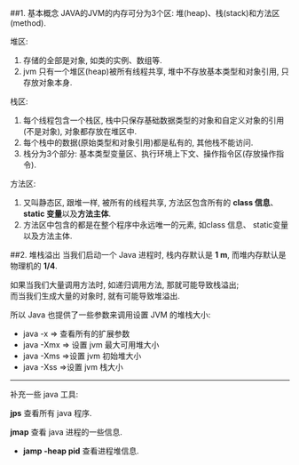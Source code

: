 ##1. 基本概念
JAVA的JVM的内存可分为3个区: 堆(heap)、栈(stack)和方法区(method).

堆区:

1. 存储的全部是对象, 如类的实例、数组等.
2. jvm 只有一个堆区(heap)被所有线程共享, 堆中不存放基本类型和对象引用, 只存放对象本身.

栈区:

1. 每个线程包含一个栈区, 栈中只保存基础数据类型的对象和自定义对象的引用(不是对象), 对象都存放在堆区中.
2. 每个栈中的数据(原始类型和对象引用)都是私有的, 其他栈不能访问.
3. 栈分为3个部分: 基本类型变量区、执行环境上下文、操作指令区(存放操作指令).

方法区:

1. 又叫静态区, 跟堆一样, 被所有的线程共享, 方法区包含所有的 **class 信息**、**static 变量**以及**方法主体**.
2. 方法区中包含的都是在整个程序中永远唯一的元素, 如class 信息、 static变量以及方法主体.

##2. 堆栈溢出
当我们启动一个 Java 进程时, 栈内存默认是 **1 m**, 而堆内存默认是物理机的 **1/4**.

如果当我们大量调用方法时, 如递归调用方法, 那就可能导致栈溢出;<br>而当我们生成大量的对象时, 就有可能导致堆溢出.

所以 Java 也提供了一些参数来调用设置 JVM 的堆栈大小:

- java -x =\> 查看所有的扩展参数
- java -Xmx =\> 设置 jvm 最大可用堆大小
- java -Xms =\>设置 jvm 初始堆大小
- java -Xss =\>设置 jvm 栈大小

***

补充一些 java 工具:

**jps** 查看所有 java 程序.

**jmap** 查看 java 进程的一些信息.

- **jamp -heap pid** 查看进程堆信息.
